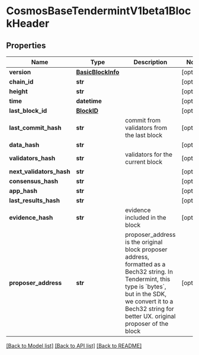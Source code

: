 # CosmosBaseTendermintV1beta1BlockHeader

## Properties
Name | Type | Description | Notes
------------ | ------------- | ------------- | -------------
**version** | [**BasicBlockInfo**](BasicBlockInfo.md) |  | [optional] 
**chain_id** | **str** |  | [optional] 
**height** | **str** |  | [optional] 
**time** | **datetime** |  | [optional] 
**last_block_id** | [**BlockID**](BlockID.md) |  | [optional] 
**last_commit_hash** | **str** | commit from validators from the last block | [optional] 
**data_hash** | **str** |  | [optional] 
**validators_hash** | **str** | validators for the current block | [optional] 
**next_validators_hash** | **str** |  | [optional] 
**consensus_hash** | **str** |  | [optional] 
**app_hash** | **str** |  | [optional] 
**last_results_hash** | **str** |  | [optional] 
**evidence_hash** | **str** | evidence included in the block | [optional] 
**proposer_address** | **str** | proposer_address is the original block proposer address, formatted as a Bech32 string. In Tendermint, this type is &#x60;bytes&#x60;, but in the SDK, we convert it to a Bech32 string for better UX.  original proposer of the block | [optional] 

[[Back to Model list]](../README.md#documentation-for-models) [[Back to API list]](../README.md#documentation-for-api-endpoints) [[Back to README]](../README.md)

